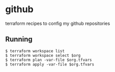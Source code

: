 # github

terraform recipes to config my github repositories

## Running

```console
$ terraform workspace list
$ terraform workspace select $org
$ terraform plan -var-file $org.tfvars
$ terraform apply -var-file $org.tfvars
```
